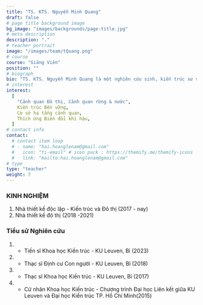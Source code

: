 ```yaml
---
title: "TS. KTS. Nguyễn Minh Quang"
draft: false
# page title background image
bg_image: "images/backgrounds/page-title.jpg"
# meta description
description: "."
# teacher portrait
image: "/images/team/tQuang.png"
# course
course: "Giảng Viên"
position: ""
# biograph
bio: "TS. KTS. Nguyễn Minh Quang là một nghiên cứu sinh, kiến trúc sư và nhà thiết kế đô thị. Trước đây, Quang được đào tạo ở lĩnh vực thiết kế đô thịu và nhận bằng thạc sĩ ở lĩnh vực kiến trúc bền vững - định cư con người và bằng tiến sĩ kiến trúc tại KU Leuven, Bỉ. Các nghiên cứu của Quang tập trung vào đô thị rừng và nước, nghiên cứu cách các cảnh quan rừng và nước để kiến tạo nên đô thị. Bên cạnh đó, Quang và các đồng nghiệp luôn nỗ lực để phát triển và thể hiện những ý tưởng về một mô hình định cư mới, tái kết nối với cảnh quan trong bối cảnh thế giới ngày càng đô thị hóa và biến đổi khí hậu toàn cầu thông qua việc đưa ra các đề xuất, nghiên cứu thiét kế và các cuộc thi ở Việt Nam và Bỉ. Với vai trò là một nhà thiết kế đô thị, Quang luôn bắt đầu quá trình thiết kế của mình bằng việc đọc và phân tích lịch sử, hinh thái học của địa hình thông qua các lớp, qua đó. anh tìm cách củng cố hệ thông đô thị và sinh thái."
# interest
interest:
  [
    "Cảnh quan Đô thị, Cảnh quan rừng & nước",
    Kiến trúc Bền vững,
    Cơ sở hạ tầng cảnh quan,
    Thích ứng Biến đổi khí hậu,
  ]
# contact info
contact:
  # contact item loop
  # - name: "hai.hoanglenam@gmail.com"
  #   icon: "ti-email" # icon pack : https://themify.me/themify-icons
  #   link: "mailto:hai.hoanglenam@gmail.com"
# type
type: "teacher"
weight: 7
---
```


### KINH NGHIỆM

1. Nhà thiết kế độc lập - Kiến trúc và Đô thị (2017 - nay)
2. Nhà thiết kế đô thị (2018 -2021)

### Tiểu sử Nghiên cứu

1. - Tiến sĩ Khoa học Kiến trúc - KU Leuven, Bỉ (2023)
1. - Thạc sĩ Định cư Con người - KU Leuven, Bỉ (2018)
1. - Thạc sĩ Khoa học Kiến trúc - KU Leuven, Bỉ (2017)
1. - Cử nhân Khoa học Kiến trúc - Chương trình Đại học Liên kết giữa KU Leuven và Đại học Kiến trúc TP. Hồ Chí Minh(2015)
